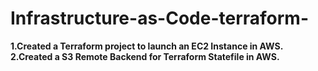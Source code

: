# Infrastructure-as-Code-terraform-
**1.Created a Terraform project to launch an EC2 Instance in AWS.**
<br>
**2.Created a S3 Remote Backend for Terraform Statefile in AWS.**
